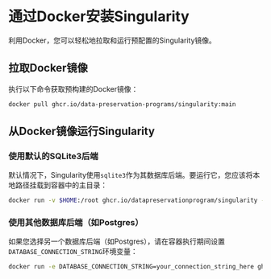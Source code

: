 # 通过Docker安装Singularity

利用Docker，您可以轻松地拉取和运行预配置的Singularity镜像。

## 拉取Docker镜像

执行以下命令获取预构建的Docker镜像：
```bash
docker pull ghcr.io/data-preservation-programs/singularity:main
```

## 从Docker镜像运行Singularity
### 使用默认的SQLite3后端

默认情况下，Singularity使用`sqlite3`作为其数据库后端。要运行它，您应该将本地路径挂载到容器中的主目录：
```bash
docker run -v $HOME:/root ghcr.io/datapreservationprogram/singularity -h
```

### 使用其他数据库后端（如Postgres）

如果您选择另一个数据库后端（如Postgres），请在容器执行期间设置`DATABASE_CONNECTION_STRING`环境变量：
```bash
docker run -e DATABASE_CONNECTION_STRING=your_connection_string_here ghcr.io/datapreservationprogram/singularity -h
```
